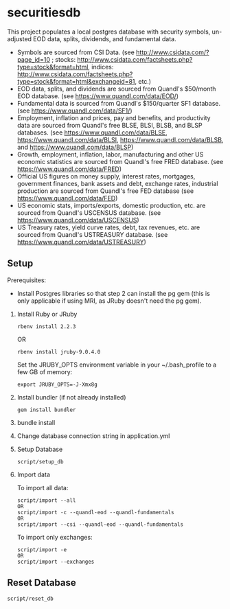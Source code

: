 securitiesdb
============

This project populates a local postgres database with security symbols, un-adjusted EOD data, splits, dividends, and fundamental data.

- Symbols are sourced from CSI Data. (see http://www.csidata.com/?page_id=10 ; stocks: http://www.csidata.com/factsheets.php?type=stock&format=html, indices: http://www.csidata.com/factsheets.php?type=stock&format=html&exchangeid=81, etc.)
- EOD data, splits, and dividends are sourced from Quandl's $50/month EOD database. (see https://www.quandl.com/data/EOD/)
- Fundamental data is sourced from Quandl's $150/quarter SF1 database. (see https://www.quandl.com/data/SF1/)
- Employment, inflation and prices, pay and benefits, and productivity data are sourced from Quandl's free BLSE, BLSI, BLSB, and BLSP databases. (see https://www.quandl.com/data/BLSE, https://www.quandl.com/data/BLSI, https://www.quandl.com/data/BLSB, and https://www.quandl.com/data/BLSP)
- Growth, employment, inflation, labor, manufacturing and other US economic statistics are sourced from Quandl's free FRED database. (see https://www.quandl.com/data/FRED)
- Official US figures on money supply, interest rates, mortgages, government finances, bank assets and debt, exchange rates, industrial production are sourced from Quandl's free FED database (see https://www.quandl.com/data/FED)
- US economic stats, imports/exports, domestic production, etc. are sourced from Quandl's USCENSUS database. (see https://www.quandl.com/data/USCENSUS)
- US Treasury rates, yield curve rates, debt, tax revenues, etc. are sourced from Quandl's USTREASURY database. (see https://www.quandl.com/data/USTREASURY)

## Setup

Prerequisites:
- Install Postgres libraries so that step 2 can install the pg gem (this is only applicable if using MRI, as JRuby doesn't need the pg gem).


1. Install Ruby or JRuby
   ```
   rbenv install 2.2.3
   ```
   OR
   ```
   rbenv install jruby-9.0.4.0
   ```

   Set the JRUBY_OPTS environment variable in your ~/.bash_profile to a few GB of memory:
   ```
   export JRUBY_OPTS=-J-Xmx8g
   ```

2. Install bundler (if not already installed)
   ```
   gem install bundler
   ```
3. bundle install
4. Change database connection string in application.yml
5. Setup Database
   ```
   script/setup_db
   ```

6. Import data

   To import all data:
   ```
   script/import --all
   OR
   script/import -c --quandl-eod --quandl-fundamentals
   OR
   script/import --csi --quandl-eod --quandl-fundamentals
   ```

   To import only exchanges:
   ```
   script/import -e
   OR
   script/import --exchanges
   ```

## Reset Database

```
script/reset_db
```
